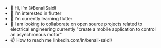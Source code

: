 - 👋 Hi, I’m @BenaliSaidi
- 👀 I’m interested in flutter 
- 🌱 I’m currently learning flutter 
- 💞️ I am looking to collaborate on open source projects related to electrical engineering
      currently "create a mobile application to control an asynchronous motor"
- 📫 How to reach me linkedin.com/in/benali-saidi/

<!---
BenaliSaidi/BenaliSaidi is a ✨ special ✨ repository because its `README.md` (this file) appears on your GitHub profile.
You can click the Preview link to take a look at your changes.
--->

